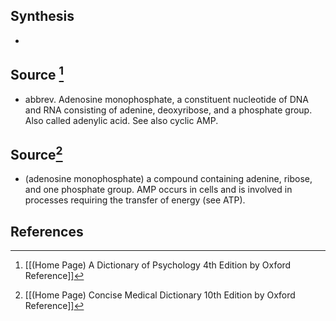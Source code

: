 ## Synthesis
- 
## Source [^1]
- abbrev. Adenosine monophosphate, a constituent nucleotide of DNA and RNA consisting of adenine, deoxyribose, and a phosphate group. Also called adenylic acid. See also cyclic AMP.
## Source[^2]
- (adenosine monophosphate) a compound containing adenine, ribose, and one phosphate group. AMP occurs in cells and is involved in processes requiring the transfer of energy (see ATP).
## References

[^1]: [[(Home Page) A Dictionary of Psychology 4th Edition by Oxford Reference]]
[^2]: [[(Home Page) Concise Medical Dictionary 10th Edition by Oxford Reference]]